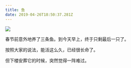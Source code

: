 ```yaml
---
title: 鱼
date: 2019-04-26T18:50:37.281Z
---
```

![](/images/455bc22e-7d3d-493f-9a03-47a279cd6ef6.jpg)

春节前意外地养了三条鱼。到今天早上，终于只剩最后一只了。

按照大家的说法，能活这么久，已经很长命了。

但下楼安葬它的时候，突然觉得一阵难过。
